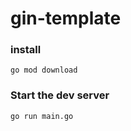 # gin-template

### install

```shell
go mod download
```

### Start the dev server

```shell
go run main.go
```
